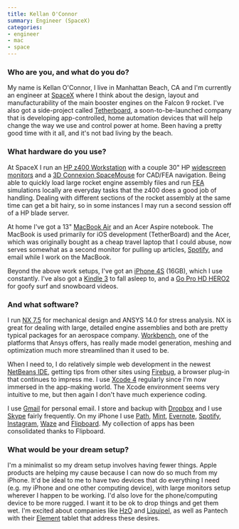 ```yaml
---
title: Kellan O'Connor
summary: Engineer (SpaceX)
categories:
- engineer
- mac
- space
---
```


### Who are you, and what do you do?

My name is Kellan O'Connor, I live in Manhattan Beach, CA and I'm currently an engineer at [SpaceX](http://www.spacex.com/ "A space transport company.") where I think about the design, layout and manufacturability of the main booster engines on the Falcon 9 rocket. I've also got a side-project called [Tetherboard](http://signup.tetherboard.com/ "A home automation company."), a soon-to-be-launched company that is developing app-controlled, home automation devices that will help change the way we use and control power at home. Been having a pretty good time with it all, and it's not bad living by the beach.

### What hardware do you use?

At SpaceX I run an [HP z400 Workstation][z400] with a couple 30" HP [widescreen monitors][lp3065] and a [3D Connexion SpaceMouse][spacemouse-pro] for CAD/FEA navigation. Being able to quickly load large rocket engine assembly files and run [FEA](http://en.wikipedia.org/wiki/Finite_element_method "The Wikipedia entry for FEA.") simulations locally are everyday tasks that the z400 does a good job of handling. Dealing with different sections of the rocket assembly at the same time can get a bit hairy, so in some instances I may run a second session off of a HP blade server.

At home I've got a 13" [MacBook Air][macbook-air] and an Acer Aspire notebook. The MacBook is used primarily for iOS development (TetherBoard) and the Acer, which was originally bought as a cheap travel laptop that I could abuse, now serves somewhat as a second monitor for pulling up articles, [Spotify][], and email while I work on the MacBook.

Beyond the above work setups, I've got an [iPhone 4S][iphone-4s] (16GB), which I use constantly. I've also got a [Kindle 3][kindle] to fall asleep to, and a [Go Pro HD HERO2][hd-hero2] for goofy surf and snowboard videos.

### And what software?

I run [NX 7.5][nx] for mechanical design and ANSYS 14.0 for stress analysis. NX is great for dealing with large, detailed engine assemblies and both are pretty typical packages for an aerospace company. [Workbench][], one of the platforms that Ansys offers, has really made model generation, meshing and optimization much more streamlined than it used to be.  

When I need to, I do relatively simple web development in the newest [NetBeans IDE][netbeans], getting tips from other sites using [Firebug][], a browser plug-in that continues to impress me. I use [Xcode 4][xcode] regularly since I'm now immersed in the app-making world. The Xcode environment seems very intuitive to me, but then again I don't have much experience coding. 

I use [Gmail][] for personal email. I store and backup with [Dropbox][] and I use [Skype][] fairly frequently. On my iPhone I use [Path][path-ios], [Mint][mint-ios], [Evernote][evernote-ios], [Spotify][spotify-ios], [Instagram][instagram-ios], [Waze][waze-ios] and [Flipboard][flipboard-ios]. My collection of apps has been consolidated thanks to Flipboard.

### What would be your dream setup?

I'm a minimalist so my dream setup involves having fewer things. Apple products are helping my cause because I can now do so much from my iPhone. It'd be ideal to me to have two devices that do everything I need (e.g. my iPhone and one other computing device), with large monitors setup wherever I happen to be working. I'd also love for the phone/computing device to be more rugged. I want it to be ok to drop things and get them wet. I'm excited about companies like [HzO](http://www.hzoinside.com/ "A technology for protecting devices from liquids.") and [Liquipel](http://www.liquipel.com/ "Another technology for protecting devices from liquids."), as well as Pantech with their [Element][] tablet that address these desires.

[iphone-4s]: https://en.wikipedia.org/wiki/IPhone_4S "A smartphone."
[z400]: https://www.amazon.com/HP-Z400-Workstation-Processor-Operating/dp/B006LAN2CG "A PC tower computer."
[spacemouse-pro]: https://www.3dconnexion.com/products/spacemousepro.html "A 3D mouse."
[hd-hero2]: https://gopro.com/support/hd-hero2-support "An HD video camera."
[macbook-air]: https://www.apple.com/macbook-air/ "A very thin laptop."
[element]: http://www.pantechusa.com/tablets/element/ "A waterproof Android-based tablet."
[kindle]: https://www.amazon.com/Kindle-Ereader-ebook-reader/dp/B007HCCNJU "A digital book reader."
[lp3065]: https://www.amazon.com/HP-30-LP3065-LCD-Monitor/dp/B000KB6E3G "A 30 inch LCD monitor."
[instagram-ios]: https://itunes.apple.com/us/app/instagram/id389801252 "A photo taking/sharing app."
[nx]: https://www.plm.automation.siemens.com/en_us/products/nx/ "CAD/CAE software."
[netbeans]: https://en.wikipedia.org/wiki/NetBeans "A Java programming IDE."
[gmail]: https://mail.google.com/mail/ "Web-based email."
[skype]: https://www.skype.com/en/ "Voice and video chat software."
[spotify]: https://www.spotify.com/us/ "A music streaming service."
[spotify-ios]: https://itunes.apple.com/us/app/spotify/id324684580 "An iOS client for the music service."
[flipboard-ios]: https://itunes.apple.com/us/app/flipboard-your-social-news/id358801284 "A 'social magazine' for the iPad."
[firebug]: https://getfirebug.com/ "A Firefox addon for web development."
[mint-ios]: https://itunes.apple.com/us/app/mint.com-personal-finance/id300238550 "A personal finance app."
[dropbox]: https://www.dropbox.com/ "Online syncing and storage."
[xcode]: https://en.wikipedia.org/wiki/Xcode "An IDE for Mac developers."
[evernote-ios]: https://itunes.apple.com/us/app/evernote/id281796108 "An iPhone client for the Evernote web service."
[path-ios]: https://itunes.apple.com/us/app/path/id403639508 "An iOS app for sharing photos with a small group of friends."
[waze-ios]: https://itunes.apple.com/us/app/waze-social-gps-traffic/id323229106 "A social GPS and traffic app."
[workbench]: https://www.ansys.com/Products/Platform/ "Engineering simulation software."
